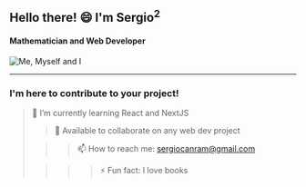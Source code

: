  ## Hello there! 😄 I'm Sergio<sup>2</sup>

 #### Mathematician and Web Developer 
  ![Me, Myself and I](https://encrypted-tbn0.gstatic.com/images?q=tbn:ANd9GcQQG6WT8YC0cLtMXTMlgbHZmLelLt3oh4QR5A&usqp=CAU)

---
  
 ### I'm here to contribute to your project!

> 🌱 I’m currently learning React and NextJS 
> 
>> 👯 Available to collaborate on any web dev project 
> 
>>> 📫 How to reach me: sergiocanram@gmail.com 
> 
>>>> ⚡ Fun fact: I love books 


